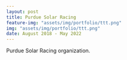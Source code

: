```yaml
---
layout: post
title: Purdue Solar Racing
feature-img: "assets/img/portfolio/ttt.png"
img: "assets/img/portfolio/ttt.png"
date: August 2018 - May 2022
---
```


Purdue Solar Racing organization.

